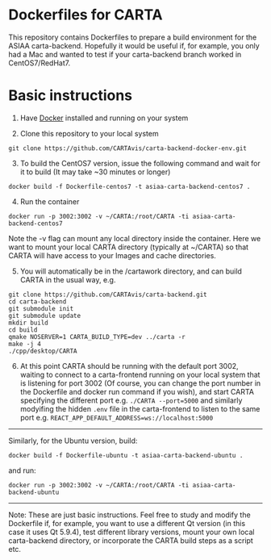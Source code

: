 # Dockerfiles for CARTA

This repository contains Dockerfiles to prepare a build environment for the ASIAA carta-backend. 
Hopefully it would be useful if, for example, you only had a Mac and wanted to test if your carta-backend branch worked in CentOS7/RedHat7.

# Basic instructions

1. Have [Docker](https://www.docker.com) installed and running on your system

2. Clone this repository to your local system 
```
git clone https://github.com/CARTAvis/carta-backend-docker-env.git
```

3. To build the CentOS7 version, issue the following command and wait for it to build (It may take ~30 minutes or longer)
```
docker build -f Dockerfile-centos7 -t asiaa-carta-backend-centos7 .
``` 

4. Run the container 
```
docker run -p 3002:3002 -v ~/CARTA:/root/CARTA -ti asiaa-carta-backend-centos7
```
Note the -v flag can mount any local directory inside the container. Here we want to mount your local CARTA directory (typically at ~/CARTA) so that CARTA 
will have access to your Images and cache directories.

5. You will automatically be in the /cartawork directory, and can build CARTA in the usual way, e.g. 
```
git clone https://github.com/CARTAvis/carta-backend.git 
cd carta-backend
git submodule init
git submodule update
mkdir build
cd build
qmake NOSERVER=1 CARTA_BUILD_TYPE=dev ../carta -r
make -j 4
./cpp/desktop/CARTA
```

6. At this point CARTA should be running with the default port 3002, waiting to connect to a carta-frontend running on your local system that is 
listening for port 3002 (Of course, you can change the port number in the Dockerfile and docker run command if you wish), and start CARTA specifying the different port e.g. ```./CARTA --port=5000``` and similarly modyifing the hidden ```.env``` file in the carta-frontend to listen to the same port e.g. ```REACT_APP_DEFAULT_ADDRESS=ws://localhost:5000```

---
Similarly, for the Ubuntu version,
build:
```
docker build -f Dockerfile-ubuntu -t asiaa-carta-backend-ubuntu .
```
and run:
```
docker run -p 3002:3002 -v ~/CARTA:/root/CARTA -ti asiaa-carta-backend-ubuntu
```
---

Note: These are just basic instructions. Feel free to study and modify the Dockerfile if, for example, you want to use a different Qt version (in this case it uses Qt 5.9.4), test different library versions, mount your own local carta-backend directory, or incorporate the CARTA build steps as a script etc.


